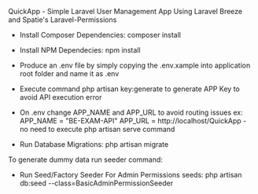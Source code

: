 QuickApp - Simple Laravel User Management App Using Laravel Breeze and Spatie's        Laravel-Permissions

* Install Composer Dependencies: composer install

* Install NPM Dependecies: npm install

* Produce an .env file by simply copying the .env.xample into application root folder and name it as .env

* Execute command php artisan key:generate to generate APP Key to avoid API execution error

* On .env change APP_NAME and APP_URL to avoid routing issues ex: APP_NAME = "BE-EXAM-API" APP_URL = http://localhost/QuickApp - no need to execute php artisan serve command

* Run Database Migrations: php artisan migrate

To generate dummy data run seeder command:

* Run Seed/Factory Seeder For Admin Permissions seeds: php artisan db:seed --class=BasicAdminPermissionSeeder

